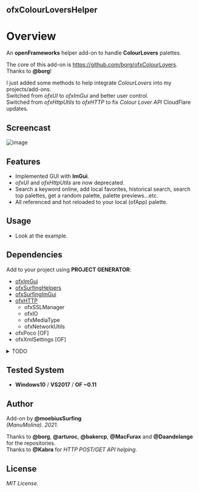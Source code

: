 ofxColourLoversHelper
------------------------------------

# Overview
An **openFrameworks** helper add-on to handle **ColourLovers** palettes.
 
The core of this add-on is https://github.com/borg/ofxColourLovers.  
Thanks to **@borg**!  

I just added some methods to help integrate *ColourLovers* into my projects/add-ons.  
Switched from *ofxUI* to *ofxImGui* and better user control.  
Switched from *ofxHttpUtils* to *ofxHTTP* to fix *Colour Lover API* CloudFlare updates.  

<!-- ## Screenshot -->
<!-- ![image](/readme_images/Capture_ofxImGui.PNG?raw=true "image")   -->

## Screencast
![image](/readme_images/ofxColourLoversHelper.gif?raw=true "gif")

## Features
- Implemented GUI with **ImGui**.  
- _ofxUI_ and _ofxHttpUtils_ are now deprecated.
- Search a keyword online, add local favorites, historical search, search top palettes, get a random palette, palette previews...etc. 
- All referenced and hot reloaded to your local (ofApp) palette.

## Usage
- Look at the example.

## Dependencies
Add to your project using **PROJECT GENERATOR**:    
* [ofxImGui](https://github.com/Daandelange/ofxImGui)
* [ofxSurfingHelpers](https://github.com/moebiussurfing/ofxSurfingHelpers)  
* [ofxSurfingImGui](https://github.com/moebiussurfing/ofxSurfingImGui)  
* [ofxHTTP](https://github.com/bakercp/ofxHTTP)
  * ofxSSLManager
  * ofxIO
  * ofxMediaType
  * ofxNetworkUtils
* ofxPoco [OF]
* ofxXmlSettings [OF]

<details>
  <summary>TODO</summary>
  <p>

- Fix singleton/threading when API searching. [?]
- Add more API queries like search/save/load by a logged user. [?]
  </p>
</details>

## Tested System
- **Windows10** / **VS2017** / **OF ~0.11**

## Author
Add-on by **@moebiusSurfing**  
*(ManuMolina). 2021.*  

Thanks to **@borg**, **@arturoc**, **@bakercp**, **@MacFurax** and **@Daandelange** for the repositories.  
Thanks to **@Kabra** for *HTTP POST/GET API helping*.  

## License
*MIT License.*
